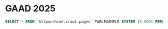 # GAAD 2025

```sql
SELECT * FROM `httparchive.crawl.pages` TABLESAMPLE SYSTEM (0.0001 PERCENT) WHERE date = "2025-04-01"
```
